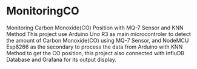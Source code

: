 # MonitoringCO
Monitoring Carbon Monoxide(CO) Position with MQ-7 Sensor and KNN Method
This project use Arduino Uno R3 as main microcontroler to detect the amount of Carbon Monoxide(CO) using MQ-7 Sensor, 
and NodeMCU Esp8266 as the secondary to process the data from Arduino with KNN Method to get the CO position, 
this project also connected with InfluDB Database and Grafana for its output display.  
